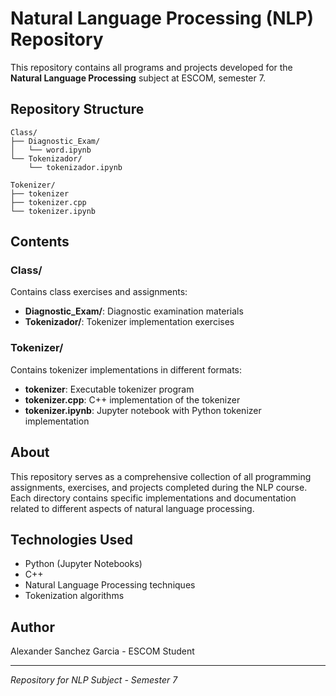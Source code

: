 # Natural Language Processing (NLP) Repository

This repository contains all programs and projects developed for the **Natural Language Processing** subject at ESCOM, semester 7.

## Repository Structure

```
Class/
├── Diagnostic_Exam/
│   └── word.ipynb
└── Tokenizador/
    └── tokenizador.ipynb

Tokenizer/
├── tokenizer
├── tokenizer.cpp
└── tokenizer.ipynb
```

## Contents

### Class/
Contains class exercises and assignments:
- **Diagnostic_Exam/**: Diagnostic examination materials
- **Tokenizador/**: Tokenizer implementation exercises

### Tokenizer/
Contains tokenizer implementations in different formats:
- **tokenizer**: Executable tokenizer program
- **tokenizer.cpp**: C++ implementation of the tokenizer
- **tokenizer.ipynb**: Jupyter notebook with Python tokenizer implementation

## About

This repository serves as a comprehensive collection of all programming assignments, exercises, and projects completed during the NLP course. Each directory contains specific implementations and documentation related to different aspects of natural language processing.

## Technologies Used

- Python (Jupyter Notebooks)
- C++
- Natural Language Processing techniques
- Tokenization algorithms

## Author

Alexander Sanchez Garcia - ESCOM Student

---

*Repository for NLP Subject - Semester 7*